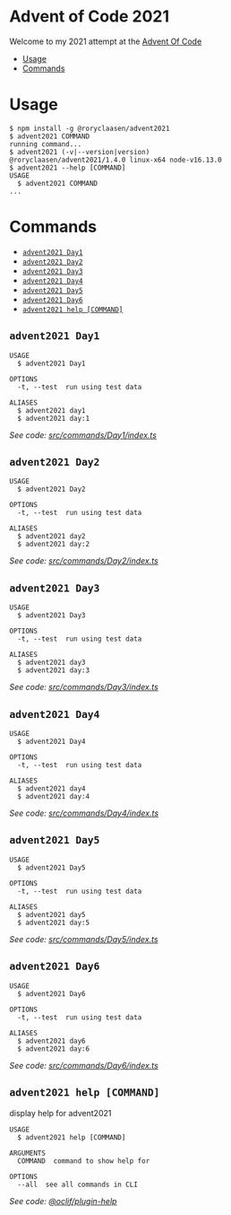 Advent of Code 2021
===============

Welcome to my 2021 attempt at the [Advent Of Code](https://adventofcode.com/2021)

<!-- toc -->
* [Usage](#usage)
* [Commands](#commands)
<!-- tocstop -->

# Usage

<!-- usage -->
```sh-session
$ npm install -g @roryclaasen/advent2021
$ advent2021 COMMAND
running command...
$ advent2021 (-v|--version|version)
@roryclaasen/advent2021/1.4.0 linux-x64 node-v16.13.0
$ advent2021 --help [COMMAND]
USAGE
  $ advent2021 COMMAND
...
```
<!-- usagestop -->

# Commands

<!-- commands -->
* [`advent2021 Day1`](#advent2021-day1)
* [`advent2021 Day2`](#advent2021-day2)
* [`advent2021 Day3`](#advent2021-day3)
* [`advent2021 Day4`](#advent2021-day4)
* [`advent2021 Day5`](#advent2021-day5)
* [`advent2021 Day6`](#advent2021-day6)
* [`advent2021 help [COMMAND]`](#advent2021-help-command)

## `advent2021 Day1`

```
USAGE
  $ advent2021 Day1

OPTIONS
  -t, --test  run using test data

ALIASES
  $ advent2021 day1
  $ advent2021 day:1
```

_See code: [src/commands/Day1/index.ts](https://github.com/roryclaasen/advent2021/blob/v1.4.0/src/commands/Day1/index.ts)_

## `advent2021 Day2`

```
USAGE
  $ advent2021 Day2

OPTIONS
  -t, --test  run using test data

ALIASES
  $ advent2021 day2
  $ advent2021 day:2
```

_See code: [src/commands/Day2/index.ts](https://github.com/roryclaasen/advent2021/blob/v1.4.0/src/commands/Day2/index.ts)_

## `advent2021 Day3`

```
USAGE
  $ advent2021 Day3

OPTIONS
  -t, --test  run using test data

ALIASES
  $ advent2021 day3
  $ advent2021 day:3
```

_See code: [src/commands/Day3/index.ts](https://github.com/roryclaasen/advent2021/blob/v1.4.0/src/commands/Day3/index.ts)_

## `advent2021 Day4`

```
USAGE
  $ advent2021 Day4

OPTIONS
  -t, --test  run using test data

ALIASES
  $ advent2021 day4
  $ advent2021 day:4
```

_See code: [src/commands/Day4/index.ts](https://github.com/roryclaasen/advent2021/blob/v1.4.0/src/commands/Day4/index.ts)_

## `advent2021 Day5`

```
USAGE
  $ advent2021 Day5

OPTIONS
  -t, --test  run using test data

ALIASES
  $ advent2021 day5
  $ advent2021 day:5
```

_See code: [src/commands/Day5/index.ts](https://github.com/roryclaasen/advent2021/blob/v1.4.0/src/commands/Day5/index.ts)_

## `advent2021 Day6`

```
USAGE
  $ advent2021 Day6

OPTIONS
  -t, --test  run using test data

ALIASES
  $ advent2021 day6
  $ advent2021 day:6
```

_See code: [src/commands/Day6/index.ts](https://github.com/roryclaasen/advent2021/blob/v1.4.0/src/commands/Day6/index.ts)_

## `advent2021 help [COMMAND]`

display help for advent2021

```
USAGE
  $ advent2021 help [COMMAND]

ARGUMENTS
  COMMAND  command to show help for

OPTIONS
  --all  see all commands in CLI
```

_See code: [@oclif/plugin-help](https://github.com/oclif/plugin-help/blob/v3.2.10/src/commands/help.ts)_
<!-- commandsstop -->
